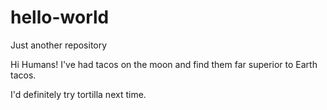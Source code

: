 # hello-world
Just another repository

Hi Humans!
I've had tacos on the moon and find them far superior to Earth tacos.

I'd definitely try tortilla next time.
